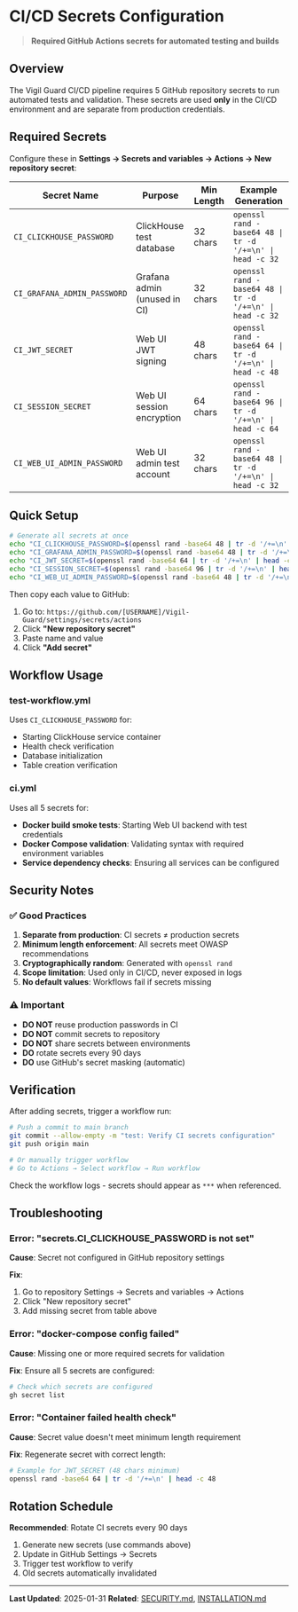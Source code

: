 # CI/CD Secrets Configuration

> **Required GitHub Actions secrets for automated testing and builds**

## Overview

The Vigil Guard CI/CD pipeline requires 5 GitHub repository secrets to run automated tests and validation. These secrets are used **only** in the CI/CD environment and are separate from production credentials.

## Required Secrets

Configure these in **Settings → Secrets and variables → Actions → New repository secret**:

| Secret Name | Purpose | Min Length | Example Generation |
|-------------|---------|------------|-------------------|
| `CI_CLICKHOUSE_PASSWORD` | ClickHouse test database | 32 chars | `openssl rand -base64 48 \| tr -d '/+=\n' \| head -c 32` |
| `CI_GRAFANA_ADMIN_PASSWORD` | Grafana admin (unused in CI) | 32 chars | `openssl rand -base64 48 \| tr -d '/+=\n' \| head -c 32` |
| `CI_JWT_SECRET` | Web UI JWT signing | 48 chars | `openssl rand -base64 64 \| tr -d '/+=\n' \| head -c 48` |
| `CI_SESSION_SECRET` | Web UI session encryption | 64 chars | `openssl rand -base64 96 \| tr -d '/+=\n' \| head -c 64` |
| `CI_WEB_UI_ADMIN_PASSWORD` | Web UI admin test account | 32 chars | `openssl rand -base64 48 \| tr -d '/+=\n' \| head -c 32` |

## Quick Setup

```bash
# Generate all secrets at once
echo "CI_CLICKHOUSE_PASSWORD=$(openssl rand -base64 48 | tr -d '/+=\n' | head -c 32)"
echo "CI_GRAFANA_ADMIN_PASSWORD=$(openssl rand -base64 48 | tr -d '/+=\n' | head -c 32)"
echo "CI_JWT_SECRET=$(openssl rand -base64 64 | tr -d '/+=\n' | head -c 48)"
echo "CI_SESSION_SECRET=$(openssl rand -base64 96 | tr -d '/+=\n' | head -c 64)"
echo "CI_WEB_UI_ADMIN_PASSWORD=$(openssl rand -base64 48 | tr -d '/+=\n' | head -c 32)"
```

Then copy each value to GitHub:
1. Go to: `https://github.com/[USERNAME]/Vigil-Guard/settings/secrets/actions`
2. Click **"New repository secret"**
3. Paste name and value
4. Click **"Add secret"**

## Workflow Usage

### test-workflow.yml

Uses `CI_CLICKHOUSE_PASSWORD` for:
- Starting ClickHouse service container
- Health check verification
- Database initialization
- Table creation verification

### ci.yml

Uses all 5 secrets for:
- **Docker build smoke tests**: Starting Web UI backend with test credentials
- **Docker Compose validation**: Validating syntax with required environment variables
- **Service dependency checks**: Ensuring all services can be configured

## Security Notes

### ✅ Good Practices

1. **Separate from production**: CI secrets ≠ production secrets
2. **Minimum length enforcement**: All secrets meet OWASP recommendations
3. **Cryptographically random**: Generated with `openssl rand`
4. **Scope limitation**: Used only in CI/CD, never exposed in logs
5. **No default values**: Workflows fail if secrets missing

### ⚠️ Important

- **DO NOT** reuse production passwords in CI
- **DO NOT** commit secrets to repository
- **DO NOT** share secrets between environments
- **DO** rotate secrets every 90 days
- **DO** use GitHub's secret masking (automatic)

## Verification

After adding secrets, trigger a workflow run:

```bash
# Push a commit to main branch
git commit --allow-empty -m "test: Verify CI secrets configuration"
git push origin main

# Or manually trigger workflow
# Go to Actions → Select workflow → Run workflow
```

Check the workflow logs - secrets should appear as `***` when referenced.

## Troubleshooting

### Error: "secrets.CI_CLICKHOUSE_PASSWORD is not set"

**Cause**: Secret not configured in GitHub repository settings

**Fix**:
1. Go to repository Settings → Secrets and variables → Actions
2. Click "New repository secret"
3. Add missing secret from table above

### Error: "docker-compose config failed"

**Cause**: Missing one or more required secrets for validation

**Fix**: Ensure all 5 secrets are configured:
```bash
# Check which secrets are configured
gh secret list
```

### Error: "Container failed health check"

**Cause**: Secret value doesn't meet minimum length requirement

**Fix**: Regenerate secret with correct length:
```bash
# Example for JWT_SECRET (48 chars minimum)
openssl rand -base64 64 | tr -d '/+=\n' | head -c 48
```

## Rotation Schedule

**Recommended**: Rotate CI secrets every 90 days

1. Generate new secrets (use commands above)
2. Update in GitHub Settings → Secrets
3. Trigger test workflow to verify
4. Old secrets automatically invalidated

---

**Last Updated**: 2025-01-31
**Related**: [SECURITY.md](SECURITY.md), [INSTALLATION.md](INSTALLATION.md)
